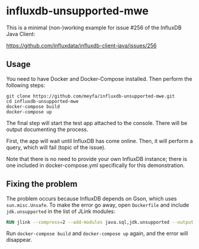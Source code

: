 # influxdb-unsupported-mwe

This is a minimal (non-)working example for issue #256 of the InfluxDB Java Client:

https://github.com/influxdata/influxdb-client-java/issues/256

## Usage

You need to have Docker and Docker-Compose installed.
Then perform the following steps:

```
git clone https://github.com/meyfa/influxdb-unsupported-mwe.git
cd influxdb-unsupported-mwe
docker-compose build
docker-compose up
```

The final step will start the test app attached to the console.
There will be output documenting the process.

First, the app will wait until InfluxDB has come online.
Then, it will perform a query, which will fail (topic of the issue).

Note that there is no need to provide your own InfluxDB instance;
there is one included in docker-compose.yml specifically for this demonstration.

## Fixing the problem

The problem occurs because InfluxDB depends on Gson, which uses `sun.misc.Unsafe`.
To make the error go away, open `Dockerfile` and include `jdk.unsupported`
in the list of JLink modules:

```Dockerfile
RUN jlink --compress=2 --add-modules java.sql,jdk.unsupported --output jlink
```

Run `docker-compose build` and `docker-compose up` again, and the error will disappear.
